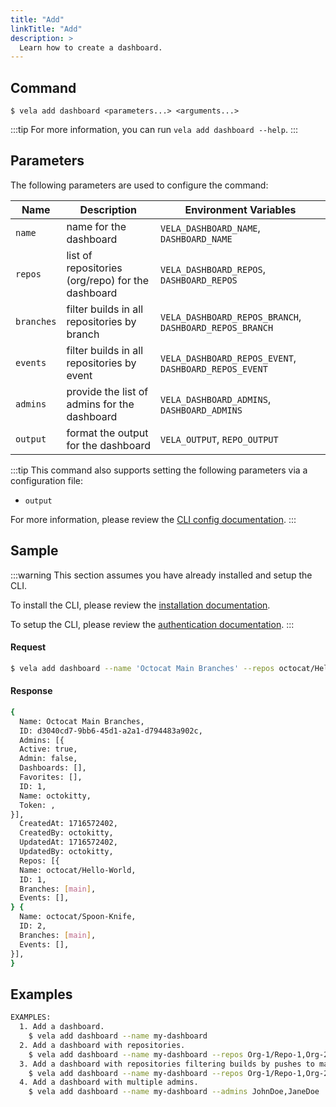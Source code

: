 ```yaml
---
title: "Add"
linkTitle: "Add"
description: >
  Learn how to create a dashboard.
---
```


## Command

```
$ vela add dashboard <parameters...> <arguments...>
```

:::tip
For more information, you can run `vela add dashboard --help`.
:::

## Parameters

The following parameters are used to configure the command:

| Name       | Description                                       | Environment Variables                                   |
| ---------- | ------------------------------------------------- | ------------------------------------------------------- |
| `name`     | name for the dashboard                            | `VELA_DASHBOARD_NAME`, `DASHBOARD_NAME`                 |
| `repos`    | list of repositories (org/repo) for the dashboard | `VELA_DASHBOARD_REPOS`, `DASHBOARD_REPOS`               |
| `branches` | filter builds in all repositories by branch       | `VELA_DASHBOARD_REPOS_BRANCH`, `DASHBOARD_REPOS_BRANCH` |
| `events`   | filter builds in all repositories by event        | `VELA_DASHBOARD_REPOS_EVENT`, `DASHBOARD_REPOS_EVENT`   |
| `admins`   | provide the list of admins for the dashboard      | `VELA_DASHBOARD_ADMINS`, `DASHBOARD_ADMINS`             |
| `output`   | format the output for the dashboard               | `VELA_OUTPUT`, `REPO_OUTPUT`                            |

:::tip
This command also supports setting the following parameters via a configuration file:

- `output`

For more information, please review the [CLI config documentation](/docs/reference/cli/config/).
:::

## Sample

:::warning
This section assumes you have already installed and setup the CLI.

To install the CLI, please review the [installation documentation](/docs/reference/cli/install.md).

To setup the CLI, please review the [authentication documentation](/docs/reference/cli/authentication/).
:::

#### Request

```sh
$ vela add dashboard --name 'Octocat Main Branches' --repos octocat/Hello-World,octocat/Spoon-Knife --branches main
```

#### Response

```sh
{
  Name: Octocat Main Branches,
  ID: d3040cd7-9bb6-45d1-a2a1-d794483a902c,
  Admins: [{
  Active: true,
  Admin: false,
  Dashboards: [],
  Favorites: [],
  ID: 1,
  Name: octokitty,
  Token: ,
}],
  CreatedAt: 1716572402,
  CreatedBy: octokitty,
  UpdatedAt: 1716572402,
  UpdatedBy: octokitty,
  Repos: [{
  Name: octocat/Hello-World,
  ID: 1,
  Branches: [main],
  Events: [],
} {
  Name: octocat/Spoon-Knife,
  ID: 2,
  Branches: [main],
  Events: [],
}],
}
```

## Examples

```sh
EXAMPLES:
  1. Add a dashboard.
    $ vela add dashboard --name my-dashboard
  2. Add a dashboard with repositories.
    $ vela add dashboard --name my-dashboard --repos Org-1/Repo-1,Org-2/Repo-2
  3. Add a dashboard with repositories filtering builds by pushes to main.
    $ vela add dashboard --name my-dashboard --repos Org-1/Repo-1,Org-2/Repo-2 --branch main --event push
  4. Add a dashboard with multiple admins.
    $ vela add dashboard --name my-dashboard --admins JohnDoe,JaneDoe
```

